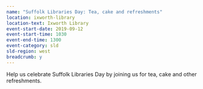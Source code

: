 ```yaml
---
name: "Suffolk Libraries Day: Tea, cake and refreshments"
location: ixworth-library
location-text: Ixworth Library
event-start-date: 2019-09-12
event-start-time: 1030
event-end-time: 1300
event-category: sld
sld-region: west
breadcrumb: y
---
```


Help us celebrate Suffolk Libraries Day by joining us for tea, cake and other refreshments.

